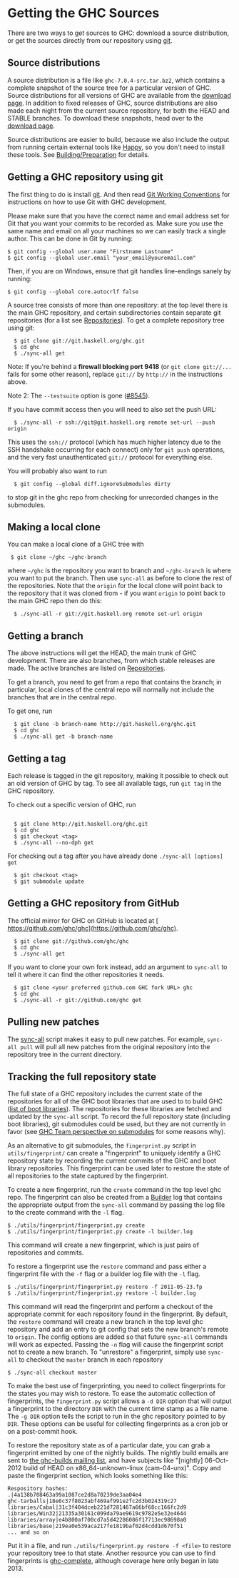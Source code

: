 # Getting the GHC Sources


There are two ways to get sources to GHC: download a source distribution, or get the sources directly from our repository using [ git](http://git-scm.com/).

## Source distributions


A source distribution is a file like `ghc-7.0.4-src.tar.bz2`, which contains a complete snapshot of the source tree for a particular version of GHC. Source distributions for all versions of GHC are available from the [download page](http://www.haskell.org/ghc/download).
In addition to fixed releases of GHC, source distributions are also made each night from the current source repository, for both the HEAD and STABLE branches. To download these snapshots, head over to the [download page](http://www.haskell.org/ghc/download).


Source distributions are easier to build, because we also include the output from running certain external tools like [ Happy](http://haskell.org/happy), so you don't need to install these tools. See [Building/Preparation](building/preparation) for details.

## Getting a GHC repository using git


The first thing to do is install [ git](http://git-scm.com/). And then read [Git Working Conventions](working-conventions/git) for instructions on how to use Git with GHC development.


Please make sure that you have the correct name and email address set for Git that you want your commits to be recorded as. Make sure you use the same name and email on all your machines so we can easily track a single author. This can be done in Git by running:

```wiki
$ git config --global user.name "Firstname Lastname"
$ git config --global user.email "your_email@youremail.com"
```


Then, if you are on Windows, ensure that git handles line-endings sanely by running:

```wiki
$ git config --global core.autocrlf false
```


A source tree consists of more than one repository: at the top level there is the main GHC repository, and certain subdirectories contain separate git repositories (for a list see [Repositories](repositories)). To get a complete repository tree using git:

```wiki
  $ git clone git://git.haskell.org/ghc.git
  $ cd ghc
  $ ./sync-all get
```


Note: If you're behind a **firewall blocking port 9418** (or `git clone git://...` fails for some other reason), replace `git://` by `http://` in the instructions above.


Note 2: The `--testsuite` option is gone ([\#8545](https://gitlab.haskell.org//ghc/ghc/issues/8545)).


If you have commit access then you will need to also set the push URL:

```wiki
  $ ./sync-all -r ssh://git@git.haskell.org remote set-url --push origin
```


This uses the `ssh://` protocol (which has much higher latency due to the SSH handshake occurring for each connect) only for `git push` operations, and the very fast unauthenticated `git://` protocol for everything else.


You will probably also want to run

```wiki
  $ git config --global diff.ignoreSubmodules dirty
```


to stop git in the ghc repo from checking for unrecorded changes in the submodules.

## Making a local clone


You can make a local clone of a GHC tree with

```wiki
 $ git clone ~/ghc ~/ghc-branch
```


where `~/ghc` is the repository you want to branch and `~/ghc-branch` is where you want to put the branch. Then use `sync-all` as before to clone the rest of the repositories.  Note that the `origin` for the local clone will point back to the repository that it was cloned from - if you want `origin` to point back to the main GHC repo then do this:

```wiki
  $ ./sync-all -r git://git.haskell.org remote set-url origin
```

## Getting a branch


The above instructions will get the HEAD, the main trunk of GHC development. There are also branches, from which stable releases are made. The active branches are listed on [Repositories](repositories).


To get a branch, you need to get from a repo that contains the branch; in particular, local clones of the central repo will normally not include the branches that are in the central repo.


To get one, run

```wiki
  $ git clone -b branch-name http://git.haskell.org/ghc.git
  $ cd ghc
  $ ./sync-all get -b branch-name
```

## Getting a tag


Each release is tagged in the git repository, making it possible to check out an old version of GHC by tag. To see all available tags, run `git tag` in the GHC repository.


To check out a specific version of GHC, run

```wiki

  $ git clone http://git.haskell.org/ghc.git
  $ cd ghc
  $ git checkout <tag>
  $ ./sync-all --no-dph get
```


For checking out a tag after you have already done `./sync-all [options] get`

```wiki
  $ git checkout <tag>
  $ git submodule update
```

## Getting a GHC repository from GitHub


The official mirror for GHC on GitHub is located at [ https://github.com/ghc/ghc](https://github.com/ghc/ghc).

```wiki
  $ git clone git://github.com/ghc/ghc
  $ cd ghc
  $ ./sync-all get
```


If you want to clone your own fork instead, add an argument to `sync-all` to tell it where it can find the other repositories it needs.

```wiki
  $ git clone <your preferred github.com GHC fork URL> ghc
  $ cd ghc
  $ ./sync-all -r git://github.com/ghc get
```

## Pulling new patches


The [sync-all](building/sync-all) script makes it easy to pull new patches. For example, `sync-all pull` will pull all new patches from the original repository into the repository tree in the current directory.

## Tracking the full repository state


The full state of a GHC repository includes the current state of the repositories for all of the GHC boot libraries that are used to to build GHC ([list of boot libraries](repositories)). The repositories for these libraries are fetched and updated by the `sync-all` script. To record the full repository state (including boot libraries), git submodules could be used, but they are not currently in favor (see [GHC Team perspective on submodules](darcs-conversion#the-perspective-on-submodules) for some reasons why).


As an alternative to git submodules, the `fingerprint.py` script in `utils/fingerprint/` can create a "fingerprint" to uniquely identify a GHC repository state by recording the current commits of the GHC and boot library repositories. This fingerprint can be used later to restore the state of all repositories to the state captured by the fingerprint. 


To create a new fingerprint, run the `create` command in the top level ghc repo. The fingerprint can also be created from a [Builder](builder) log that contains the appropriate output from the `sync-all` command by passing the log file to the create command with the `-l` flag.

```wiki
$ ./utils/fingerprint/fingerprint.py create
$ ./utils/fingerprint/fingerprint.py create -l builder.log
```


This command will create a new fingerprint, which is just pairs of repositories and commits. 


To restore a fingerprint use the `restore` command and pass either a fingerprint file with the `-f` flag or a builder log file with the `-l` flag.

```wiki
$ ./utils/fingerprint/fingerprint.py restore -f 2011-05-23.fp
$ ./utils/fingerprint/fingerprint.py restore -l builder.log
```


This command will read the fingerprint and perform a checkout of the appropriate commit for each repository found in the fingerprint. By default, the `restore` command will create a new branch in the top level ghc repository and add an entry to git config that sets the new branch's remote to `origin`. The config options are added so that future `sync-all` commands will work as expected. Passing the `-n` flag will cause the fingerprint script not to create a new branch. To "unrestore" a fingerprint, simply use `sync-all` to checkout the `master` branch in each repository

```wiki
$ ./sync-all checkout master
```


To make the best use of fingerprinting, you need to collect fingerprints for the states you may wish to restore. To ease the automatic collection of fingerprints, the `fingerprint.py` script allows a `-d DIR` option that will output a fingerprint to the directory `DIR` with the current time stamp as a file name. The `-g DIR` option tells the script to run in the ghc repository pointed to by `DIR`. These options can be useful for collecting fingerprints as a cron job or on a post-commit hook.


To restore the repository state as of a particular date, you can grab a fingerprint emitted by one of the nightly builds.  The nightly build emails are sent to [ the ghc-builds mailing list](http://www.haskell.org/pipermail/ghc-builds/), and have subjects like "\[nightly\] 06-Oct-2012 build of HEAD on x86_64-unknown-linux (cam-04-unx)".  Copy and paste the fingerprint section, which looks something like this:

```wiki
Respository hashes:
.|4a138b708463a99a1087ce2d8a70239de3aa04e4
ghc-tarballs|18e0c37f8023abf469af991e2fc2d3b024319c27
libraries/Cabal|31c3f404dceb221d7281467a66bf68cc166fc2d9
libraries/Win32|21335a30161c099da79ae9619c9782e5e32e4644
libraries/array|e4b800af700cd7a5d42286086f17713ec98698a0
libraries/base|219ea0e539aca217fe1819baf02d4cdd1d670f51
... and so on
```


Put it in a file, and run `./utils/fingerprint.py restore -f <file>` to restore your repository tree to that state. Another resource you can use to find fingerprints is [ ghc-complete](https://github.com/nomeata/ghc-complete), although coverage here only began in late 2013.
